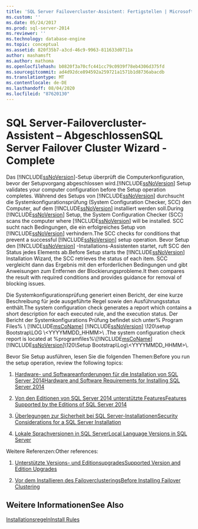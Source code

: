```yaml
---
title: 'SQL Server Failovercluster-Assistent: Fertigstellen | Microsoft-Dokumentation'
ms.custom: ''
ms.date: 05/24/2017
ms.prod: sql-server-2014
ms.reviewer: ''
ms.technology: database-engine
ms.topic: conceptual
ms.assetid: 820f35b7-a3cd-46c9-9963-811633d0711a
author: mashamsft
ms.author: mathoma
ms.openlocfilehash: b0820f3a70cfc441cc79c0939f78eb4306d375fd
ms.sourcegitcommit: ad4d92dce894592a259721a1571b1d8736abacdb
ms.translationtype: MT
ms.contentlocale: de-DE
ms.lasthandoff: 08/04/2020
ms.locfileid: "87620130"
---
```

# <a name="sql-server-failover-cluster-wizard---complete"></a><span data-ttu-id="ee737-102">SQL Server-Failovercluster-Assistent – Abgeschlossen</span><span class="sxs-lookup"><span data-stu-id="ee737-102">SQL Server Failover Cluster Wizard - Complete</span></span>
  <span data-ttu-id="ee737-103">Das [!INCLUDE[ssNoVersion](../../includes/ssnoversion-md.md)]-Setup überprüft die Computerkonfiguration, bevor der Setupvorgang abgeschlossen wird.</span><span class="sxs-lookup"><span data-stu-id="ee737-103">[!INCLUDE[ssNoVersion](../../includes/ssnoversion-md.md)] Setup validates your computer configuration before the Setup operation completes.</span></span> <span data-ttu-id="ee737-104">Während des Setups von [!INCLUDE[ssNoVersion](../../includes/ssnoversion-md.md)] durchsucht die Systemkonfigurationsprüfung (System Configuration Checker, SCC) den Computer, auf dem [!INCLUDE[ssNoVersion](../../includes/ssnoversion-md.md)] installiert werden soll.</span><span class="sxs-lookup"><span data-stu-id="ee737-104">During [!INCLUDE[ssNoVersion](../../includes/ssnoversion-md.md)] Setup, the System Configuration Checker (SCC) scans the computer where [!INCLUDE[ssNoVersion](../../includes/ssnoversion-md.md)] will be installed.</span></span> <span data-ttu-id="ee737-105">SCC sucht nach Bedingungen, die ein erfolgreiches Setup von [!INCLUDE[ssNoVersion](../../includes/ssnoversion-md.md)] verhindern.</span><span class="sxs-lookup"><span data-stu-id="ee737-105">The SCC checks for conditions that prevent a successful [!INCLUDE[ssNoVersion](../../includes/ssnoversion-md.md)] setup operation.</span></span> <span data-ttu-id="ee737-106">Bevor Setup den [!INCLUDE[ssNoVersion](../../includes/ssnoversion-md.md)] -Installations-Assistenten startet, ruft SCC den Status jedes Elements ab.</span><span class="sxs-lookup"><span data-stu-id="ee737-106">Before Setup starts the [!INCLUDE[ssNoVersion](../../includes/ssnoversion-md.md)] Installation Wizard, the SCC retrieves the status of each item.</span></span> <span data-ttu-id="ee737-107">SCC vergleicht dann das Ergebnis mit den erforderlichen Bedingungen und gibt Anweisungen zum Entfernen der Blockierungsprobleme.</span><span class="sxs-lookup"><span data-stu-id="ee737-107">It then compares the result with required conditions and provides guidance for removal of blocking issues.</span></span>  
  
 <span data-ttu-id="ee737-108">Die Systemkonfigurationsprüfung generiert einen Bericht, der eine kurze Beschreibung für jede ausgeführte Regel sowie den Ausführungsstatus enthält.</span><span class="sxs-lookup"><span data-stu-id="ee737-108">The system configuration check generates a report which contains a short description for each executed rule, and the execution status.</span></span> <span data-ttu-id="ee737-109">Der Bericht der Systemkonfigurations Prüfung befindet sich unter% Program Files% \\ [!INCLUDE[msCoName](../../includes/msconame-md.md)] [!INCLUDE[ssNoVersion](../../includes/ssnoversion-md.md)] \120\setup Bootstrap\LOG \\<YYYYMMDD_HHMM>\\ .</span><span class="sxs-lookup"><span data-stu-id="ee737-109">The system configuration check report is located at %programfiles%\\[!INCLUDE[msCoName](../../includes/msconame-md.md)][!INCLUDE[ssNoVersion](../../includes/ssnoversion-md.md)]\120\Setup Bootstrap\Log\\<YYYYMMDD_HHMM>\\.</span></span>  
  
 <span data-ttu-id="ee737-110">Bevor Sie Setup ausführen, lesen Sie die folgenden Themen:</span><span class="sxs-lookup"><span data-stu-id="ee737-110">Before you run the setup operation, review the following topics:</span></span>  
  
1.  [<span data-ttu-id="ee737-111">Hardware- und Softwareanforderungen für die Installation von SQL Server 2014</span><span class="sxs-lookup"><span data-stu-id="ee737-111">Hardware and Software Requirements for Installing SQL Server 2014</span></span>](hardware-and-software-requirements-for-installing-sql-server.md)  
  
2.  [<span data-ttu-id="ee737-112">Von den Editionen von SQL Server 2014 unterstützte Features</span><span class="sxs-lookup"><span data-stu-id="ee737-112">Features Supported by the Editions of SQL Server 2014</span></span>](../../../2014/getting-started/features-supported-by-the-editions-of-sql-server-2014.md)  
  
3.  [<span data-ttu-id="ee737-113">Überlegungen zur Sicherheit bei SQL Server-Installationen</span><span class="sxs-lookup"><span data-stu-id="ee737-113">Security Considerations for a SQL Server Installation</span></span>](../../../2014/sql-server/install/security-considerations-for-a-sql-server-installation.md)  
  
4.  [<span data-ttu-id="ee737-114">Lokale Sprachversionen in SQL Server</span><span class="sxs-lookup"><span data-stu-id="ee737-114">Local Language Versions in SQL Server</span></span>](../../../2014/sql-server/install/local-language-versions-in-sql-server.md)  
  
 <span data-ttu-id="ee737-115">Weitere Referenzen:</span><span class="sxs-lookup"><span data-stu-id="ee737-115">Other references:</span></span>  
  
1.  [<span data-ttu-id="ee737-116">Unterstützte Versions- und Editionsupgrades</span><span class="sxs-lookup"><span data-stu-id="ee737-116">Supported Version and Edition Upgrades</span></span>](../../database-engine/install-windows/supported-version-and-edition-upgrades.md)  
  
2.  [<span data-ttu-id="ee737-117">Vor dem Installieren des Failoverclusterings</span><span class="sxs-lookup"><span data-stu-id="ee737-117">Before Installing Failover Clustering</span></span>](../failover-clusters/install/before-installing-failover-clustering.md)  
  
## <a name="see-also"></a><span data-ttu-id="ee737-118">Weitere Informationen</span><span class="sxs-lookup"><span data-stu-id="ee737-118">See Also</span></span>  
 [<span data-ttu-id="ee737-119">Installationsregeln</span><span class="sxs-lookup"><span data-stu-id="ee737-119">Install Rules</span></span>](../../../2014/sql-server/install/install-rules.md)  
  
  
